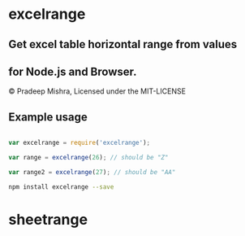 
excelrange
=================

Get excel table horizontal range from values
-----------------------------------------
for Node.js and Browser.
-------------------------------------

&copy; Pradeep Mishra, Licensed under the MIT-LICENSE



Example usage
-------------

```javascript

var excelrange = require('excelrange');

var range = excelrange(26); // should be "Z"

var range2 = excelrange(27); // should be "AA"

```

```bash
npm install excelrange --save

```
# sheetrange
